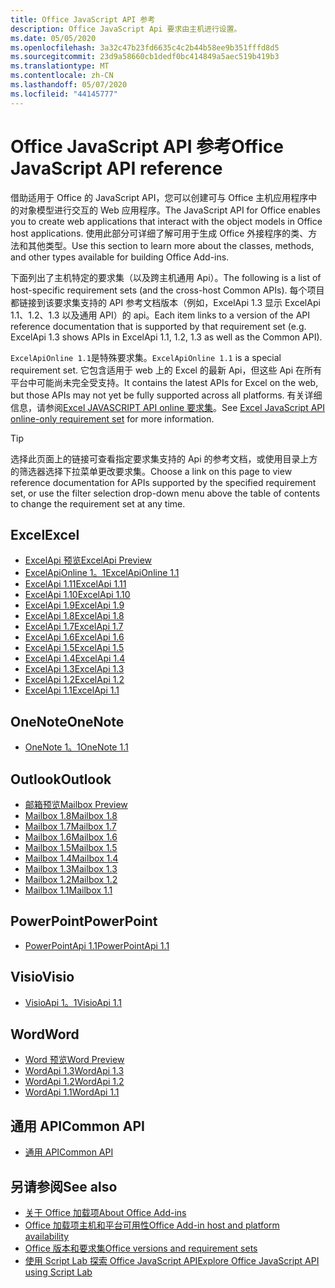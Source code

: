 ```yaml
---
title: Office JavaScript API 参考
description: Office JavaScript Api 要求由主机进行设置。
ms.date: 05/05/2020
ms.openlocfilehash: 3a32c47b23fd6635c4c2b44b58ee9b351fffd8d5
ms.sourcegitcommit: 23d9a58660cb1dedf0bc414849a5aec519b419b3
ms.translationtype: MT
ms.contentlocale: zh-CN
ms.lasthandoff: 05/07/2020
ms.locfileid: "44145777"
---
```

# <a name="office-javascript-api-reference"></a><span data-ttu-id="4e307-103">Office JavaScript API 参考</span><span class="sxs-lookup"><span data-stu-id="4e307-103">Office JavaScript API reference</span></span>

<span data-ttu-id="4e307-104">借助适用于 Office 的 JavaScript API，您可以创建可与 Office 主机应用程序中的对象模型进行交互的 Web 应用程序。</span><span class="sxs-lookup"><span data-stu-id="4e307-104">The JavaScript API for Office enables you to create web applications that interact with the object models in Office host applications.</span></span> <span data-ttu-id="4e307-105">使用此部分可详细了解可用于生成 Office 外接程序的类、方法和其他类型。</span><span class="sxs-lookup"><span data-stu-id="4e307-105">Use this section to learn more about the classes, methods, and other types available for building Office Add-ins.</span></span>

<span data-ttu-id="4e307-106">下面列出了主机特定的要求集（以及跨主机通用 Api）。</span><span class="sxs-lookup"><span data-stu-id="4e307-106">The following is a list of host-specific requirement sets (and the cross-host Common APIs).</span></span> <span data-ttu-id="4e307-107">每个项目都链接到该要求集支持的 API 参考文档版本（例如，ExcelApi 1.3 显示 ExcelApi 1.1、1.2、1.3 以及通用 API）的 api。</span><span class="sxs-lookup"><span data-stu-id="4e307-107">Each item links to a version of the API reference documentation that is supported by that requirement set (e.g. ExcelApi 1.3 shows APIs in ExcelApi 1.1, 1.2, 1.3 as well as the Common API).</span></span>

<span data-ttu-id="4e307-108">`ExcelApiOnline 1.1`是特殊要求集。</span><span class="sxs-lookup"><span data-stu-id="4e307-108">`ExcelApiOnline 1.1` is a special requirement set.</span></span> <span data-ttu-id="4e307-109">它包含适用于 web 上的 Excel 的最新 Api，但这些 Api 在所有平台中可能尚未完全受支持。</span><span class="sxs-lookup"><span data-stu-id="4e307-109">It contains the latest APIs for Excel on the web, but those APIs may not yet be fully supported across all platforms.</span></span> <span data-ttu-id="4e307-110">有关详细信息，请参阅[Excel JAVASCRIPT API online 要求集](/office/dev/add-ins/reference/requirement-sets/excel-api-online-requirement-set)。</span><span class="sxs-lookup"><span data-stu-id="4e307-110">See [Excel JavaScript API online-only requirement set](/office/dev/add-ins/reference/requirement-sets/excel-api-online-requirement-set) for more information.</span></span>

> [!TIP]
> <span data-ttu-id="4e307-111">选择此页面上的链接可查看指定要求集支持的 Api 的参考文档，或使用目录上方的筛选器选择下拉菜单更改要求集。</span><span class="sxs-lookup"><span data-stu-id="4e307-111">Choose a link on this page to view reference documentation for APIs supported by the specified requirement set, or use the filter selection drop-down menu above the table of contents to change the requirement set at any time.</span></span>

## <a name="excel"></a><span data-ttu-id="4e307-112">Excel</span><span class="sxs-lookup"><span data-stu-id="4e307-112">Excel</span></span>

- [<span data-ttu-id="4e307-113">ExcelApi 预览</span><span class="sxs-lookup"><span data-stu-id="4e307-113">ExcelApi Preview</span></span>](/javascript/api/excel?view=excel-js-preview)
- [<span data-ttu-id="4e307-114">ExcelApiOnline 1。1</span><span class="sxs-lookup"><span data-stu-id="4e307-114">ExcelApiOnline 1.1</span></span>](/javascript/api/excel?view=excel-js-online)
- [<span data-ttu-id="4e307-115">ExcelApi 1.11</span><span class="sxs-lookup"><span data-stu-id="4e307-115">ExcelApi 1.11</span></span>](/javascript/api/excel?view=excel-js-1.11)
- [<span data-ttu-id="4e307-116">ExcelApi 1.10</span><span class="sxs-lookup"><span data-stu-id="4e307-116">ExcelApi 1.10</span></span>](/javascript/api/excel?view=excel-js-1.10)
- [<span data-ttu-id="4e307-117">ExcelApi 1.9</span><span class="sxs-lookup"><span data-stu-id="4e307-117">ExcelApi 1.9</span></span>](/javascript/api/excel?view=excel-js-1.9)
- [<span data-ttu-id="4e307-118">ExcelApi 1.8</span><span class="sxs-lookup"><span data-stu-id="4e307-118">ExcelApi 1.8</span></span>](/javascript/api/excel?view=excel-js-1.8)
- [<span data-ttu-id="4e307-119">ExcelApi 1.7</span><span class="sxs-lookup"><span data-stu-id="4e307-119">ExcelApi 1.7</span></span>](/javascript/api/excel?view=excel-js-1.7)
- [<span data-ttu-id="4e307-120">ExcelApi 1.6</span><span class="sxs-lookup"><span data-stu-id="4e307-120">ExcelApi 1.6</span></span>](/javascript/api/excel?view=excel-js-1.6)
- [<span data-ttu-id="4e307-121">ExcelApi 1.5</span><span class="sxs-lookup"><span data-stu-id="4e307-121">ExcelApi 1.5</span></span>](/javascript/api/excel?view=excel-js-1.5)
- [<span data-ttu-id="4e307-122">ExcelApi 1.4</span><span class="sxs-lookup"><span data-stu-id="4e307-122">ExcelApi 1.4</span></span>](/javascript/api/excel?view=excel-js-1.4)
- [<span data-ttu-id="4e307-123">ExcelApi 1.3</span><span class="sxs-lookup"><span data-stu-id="4e307-123">ExcelApi 1.3</span></span>](/javascript/api/excel?view=excel-js-1.3)
- [<span data-ttu-id="4e307-124">ExcelApi 1.2</span><span class="sxs-lookup"><span data-stu-id="4e307-124">ExcelApi 1.2</span></span>](/javascript/api/excel?view=excel-js-1.2)
- [<span data-ttu-id="4e307-125">ExcelApi 1.1</span><span class="sxs-lookup"><span data-stu-id="4e307-125">ExcelApi 1.1</span></span>](/javascript/api/excel?view=excel-js-1.1)

## <a name="onenote"></a><span data-ttu-id="4e307-126">OneNote</span><span class="sxs-lookup"><span data-stu-id="4e307-126">OneNote</span></span>

- [<span data-ttu-id="4e307-127">OneNote 1。1</span><span class="sxs-lookup"><span data-stu-id="4e307-127">OneNote 1.1</span></span>](/javascript/api/onenote?view=onenote-js-1.1)

## <a name="outlook"></a><span data-ttu-id="4e307-128">Outlook</span><span class="sxs-lookup"><span data-stu-id="4e307-128">Outlook</span></span>

- [<span data-ttu-id="4e307-129">邮箱预览</span><span class="sxs-lookup"><span data-stu-id="4e307-129">Mailbox Preview</span></span>](/javascript/api/outlook?view=outlook-js-preview)
- [<span data-ttu-id="4e307-130">Mailbox 1.8</span><span class="sxs-lookup"><span data-stu-id="4e307-130">Mailbox 1.8</span></span>](/javascript/api/outlook?view=outlook-js-1.8)
- [<span data-ttu-id="4e307-131">Mailbox 1.7</span><span class="sxs-lookup"><span data-stu-id="4e307-131">Mailbox 1.7</span></span>](/javascript/api/outlook?view=outlook-js-1.7)
- [<span data-ttu-id="4e307-132">Mailbox 1.6</span><span class="sxs-lookup"><span data-stu-id="4e307-132">Mailbox 1.6</span></span>](/javascript/api/outlook?view=outlook-js-1.6)
- [<span data-ttu-id="4e307-133">Mailbox 1.5</span><span class="sxs-lookup"><span data-stu-id="4e307-133">Mailbox 1.5</span></span>](/javascript/api/outlook?view=outlook-js-1.5)
- [<span data-ttu-id="4e307-134">Mailbox 1.4</span><span class="sxs-lookup"><span data-stu-id="4e307-134">Mailbox 1.4</span></span>](/javascript/api/outlook?view=outlook-js-1.4)
- [<span data-ttu-id="4e307-135">Mailbox 1.3</span><span class="sxs-lookup"><span data-stu-id="4e307-135">Mailbox 1.3</span></span>](/javascript/api/outlook?view=outlook-js-1.3)
- [<span data-ttu-id="4e307-136">Mailbox 1.2</span><span class="sxs-lookup"><span data-stu-id="4e307-136">Mailbox 1.2</span></span>](/javascript/api/outlook?view=outlook-js-1.2)
- [<span data-ttu-id="4e307-137">Mailbox 1.1</span><span class="sxs-lookup"><span data-stu-id="4e307-137">Mailbox 1.1</span></span>](/javascript/api/outlook?view=outlook-js-1.1)

## <a name="powerpoint"></a><span data-ttu-id="4e307-138">PowerPoint</span><span class="sxs-lookup"><span data-stu-id="4e307-138">PowerPoint</span></span>

- [<span data-ttu-id="4e307-139">PowerPointApi 1.1</span><span class="sxs-lookup"><span data-stu-id="4e307-139">PowerPointApi 1.1</span></span>](/javascript/api/powerpoint?view=powerpoint-js-1.1)

## <a name="visio"></a><span data-ttu-id="4e307-140">Visio</span><span class="sxs-lookup"><span data-stu-id="4e307-140">Visio</span></span>

- [<span data-ttu-id="4e307-141">VisioApi 1。1</span><span class="sxs-lookup"><span data-stu-id="4e307-141">VisioApi 1.1</span></span>](/javascript/api/visio?view=visio-js-1.1)

## <a name="word"></a><span data-ttu-id="4e307-142">Word</span><span class="sxs-lookup"><span data-stu-id="4e307-142">Word</span></span>

- [<span data-ttu-id="4e307-143">Word 预览</span><span class="sxs-lookup"><span data-stu-id="4e307-143">Word Preview</span></span>](/javascript/api/word?view=word-js-preview)
- [<span data-ttu-id="4e307-144">WordApi 1.3</span><span class="sxs-lookup"><span data-stu-id="4e307-144">WordApi 1.3</span></span>](/javascript/api/word?view=word-js-1.3)
- [<span data-ttu-id="4e307-145">WordApi 1.2</span><span class="sxs-lookup"><span data-stu-id="4e307-145">WordApi 1.2</span></span>](/javascript/api/word?view=word-js-1.2)
- [<span data-ttu-id="4e307-146">WordApi 1.1</span><span class="sxs-lookup"><span data-stu-id="4e307-146">WordApi 1.1</span></span>](/javascript/api/word?view=word-js-1.1)

## <a name="common-api"></a><span data-ttu-id="4e307-147">通用 API</span><span class="sxs-lookup"><span data-stu-id="4e307-147">Common API</span></span>

- [<span data-ttu-id="4e307-148">通用 API</span><span class="sxs-lookup"><span data-stu-id="4e307-148">Common API</span></span>](/javascript/api/office?view=common-js)

## <a name="see-also"></a><span data-ttu-id="4e307-149">另请参阅</span><span class="sxs-lookup"><span data-stu-id="4e307-149">See also</span></span>

- [<span data-ttu-id="4e307-150">关于 Office 加载项</span><span class="sxs-lookup"><span data-stu-id="4e307-150">About Office Add-ins</span></span>](/office/dev/add-ins/overview)
- [<span data-ttu-id="4e307-151">Office 加载项主机和平台可用性</span><span class="sxs-lookup"><span data-stu-id="4e307-151">Office Add-in host and platform availability</span></span>](/office/dev/add-ins/overview/office-add-in-availability)
- [<span data-ttu-id="4e307-152">Office 版本和要求集</span><span class="sxs-lookup"><span data-stu-id="4e307-152">Office versions and requirement sets</span></span>](/office/dev/add-ins/develop/office-versions-and-requirement-sets)
- [<span data-ttu-id="4e307-153">使用 Script Lab 探索 Office JavaScript API</span><span class="sxs-lookup"><span data-stu-id="4e307-153">Explore Office JavaScript API using Script Lab</span></span>](/office/dev/add-ins/overview/explore-with-script-lab)
